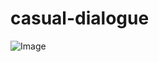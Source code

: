 # casual-dialogue

![Image](https://github.com/user-attachments/assets/86c98689-9832-4444-a573-866fef547680)
